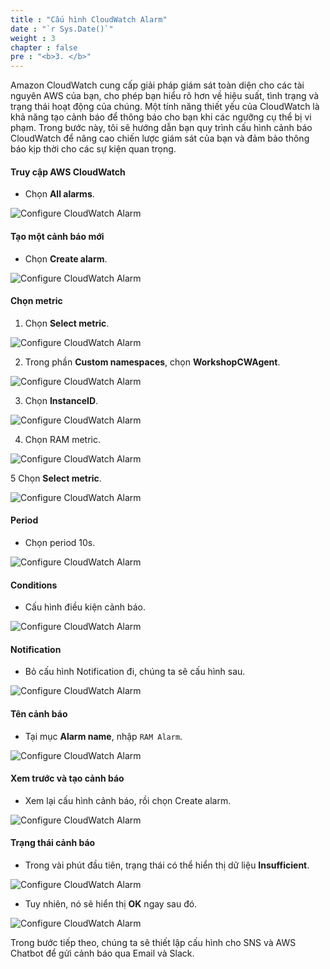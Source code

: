 ```yaml
---
title : "Cấu hình CloudWatch Alarm"
date : "`r Sys.Date()`"
weight : 3
chapter : false
pre : "<b>3. </b>"
---
```


Amazon CloudWatch cung cấp giải pháp giám sát toàn diện cho các tài nguyên AWS của bạn, cho phép bạn hiểu rõ hơn về hiệu suất, tình trạng và trạng thái hoạt động của chúng. Một tính năng thiết yếu của CloudWatch là khả năng tạo cảnh báo để thông báo cho bạn khi các ngưỡng cụ thể bị vi phạm. Trong bước này, tôi sẽ hướng dẫn bạn quy trình cấu hình cảnh báo CloudWatch để nâng cao chiến lược giám sát của bạn và đảm bảo thông báo kịp thời cho các sự kiện quan trọng.

#### Truy cập AWS CloudWatch
- Chọn **All alarms**.

![Configure CloudWatch Alarm](/images/3-configure-cw-alarm/001-configure-cw-alarm.png)

#### Tạo một cảnh báo mới

- Chọn **Create alarm**.

![Configure CloudWatch Alarm](/images/3-configure-cw-alarm/002-configure-cw-alarm.png)

#### Chọn metric

1. Chọn **Select metric**.

![Configure CloudWatch Alarm](/images/3-configure-cw-alarm/003-configure-cw-alarm.png)

2. Trong phần **Custom namespaces**, chọn **WorkshopCWAgent**.

![Configure CloudWatch Alarm](/images/3-configure-cw-alarm/004-configure-cw-alarm.png)

3. Chọn **InstanceID**.

![Configure CloudWatch Alarm](/images/3-configure-cw-alarm/005-configure-cw-alarm.png)

4. Chọn RAM metric.

![Configure CloudWatch Alarm](/images/3-configure-cw-alarm/006-configure-cw-alarm.png)

5 Chọn **Select metric**.

![Configure CloudWatch Alarm](/images/3-configure-cw-alarm/007-configure-cw-alarm.png)

#### Period

- Chọn period 10s.

![Configure CloudWatch Alarm](/images/3-configure-cw-alarm/008-configure-cw-alarm.png)

#### Conditions

- Cấu hình điều kiện cảnh báo.

![Configure CloudWatch Alarm](/images/3-configure-cw-alarm/009-configure-cw-alarm.png)

#### Notification

- Bỏ cấu hình Notification đi, chúng ta sẽ cấu hình sau.

![Configure CloudWatch Alarm](/images/3-configure-cw-alarm/010-configure-cw-alarm.png)

#### Tên cảnh báo

- Tại mục **Alarm name**, nhập `RAM Alarm`.

![Configure CloudWatch Alarm](/images/3-configure-cw-alarm/011-configure-cw-alarm.png)

#### Xem trước và tạo cảnh báo

-  Xem lại cấu hình cảnh báo, rồi chọn Create alarm.

![Configure CloudWatch Alarm](/images/3-configure-cw-alarm/012-configure-cw-alarm.png)

#### Trạng thái cảnh báo

- Trong vài phút đầu tiên, trạng thái có thể hiển thị dữ liệu **Insufficient**.

![Configure CloudWatch Alarm](/images/3-configure-cw-alarm/013-configure-cw-alarm.png)

- Tuy nhiên, nó sẽ hiển thị **OK** ngay sau đó.

![Configure CloudWatch Alarm](/images/3-configure-cw-alarm/014-configure-cw-alarm.png)

Trong bước tiếp theo, chúng ta sẽ thiết lập cấu hình cho SNS và AWS Chatbot để gửi cảnh báo qua Email và Slack.